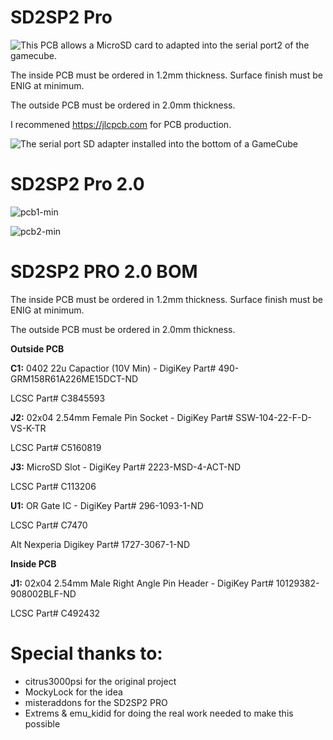 # SD2SP2 Pro

![This PCB allows a MicroSD card to adapted into the serial port2 of the gamecube.](https://github.com/misteraddons/SD2SP2-Pro/blob/master/Assets/assembly.jpeg?raw=true "SD2SP2")

The inside PCB must be ordered in 1.2mm thickness. Surface finish must be ENIG at minimum.

The outside PCB must be ordered in 2.0mm thickness.

I recommened https://jlcpcb.com for PCB production.

![The serial port SD adapter installed into the bottom of a GameCube](https://github.com/misteraddons/SD2SP2-Pro/blob/master/Assets/side.jpg?raw=true "SD2SP2")



# SD2SP2 Pro 2.0



![pcb1-min](https://github.com/silverstee1/SD2SP2-Pro/assets/54997238/9f54725f-131c-45a7-a1ca-24f069668f79)

![pcb2-min](https://github.com/silverstee1/SD2SP2-Pro/assets/54997238/78f84408-46c2-400c-9989-09444aeecdcc)


SD2SP2 PRO 2.0 BOM
=====================================
The inside PCB must be ordered in 1.2mm thickness. Surface finish must be ENIG at minimum.

The outside PCB must be ordered in 2.0mm thickness.

**Outside PCB**

**C1:** 0402 22u Capactior (10V Min) - DigiKey Part# 490-GRM158R61A226ME15DCT-ND

LCSC Part# C3845593


**J2:** 02x04 2.54mm Female Pin Socket - DigiKey Part# SSW-104-22-F-D-VS-K-TR

LCSC Part# C5160819


**J3:** MicroSD Slot - DigiKey Part# 2223-MSD-4-ACT-ND

LCSC Part# C113206


**U1:** OR Gate IC - DigiKey Part# 296-1093-1-ND

LCSC Part# C7470

Alt Nexperia Digikey Part# 1727-3067-1-ND



**Inside PCB**

**J1:** 02x04 2.54mm Male Right Angle Pin Header - DigiKey Part# 10129382-908002BLF-ND

LCSC Part# C492432


Special thanks to:
=====================================
 * citrus3000psi for the original project
 * MockyLock for the idea
 * misteraddons for the SD2SP2 PRO  
 * Extrems & emu_kidid for doing the real work needed to make this possible
